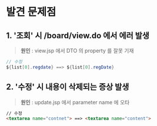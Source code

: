 # 발견 문제점
## 1. '조회' 시 /board/view.do 에서 에러 발생

> **원인** : view.jsp 에서 DTO 의 property 를 잘못 기재

```java
// 수정
${list[0].regdate} ==> ${list[0].regDate}
```

## 2. '수정' 시 내용이 삭제되는 증상 발생

> **원인** : update.jsp 에서 parameter name 에 오타

```html
// 수정
<textarea name="contnet"> ==> <textarea name="content">
```